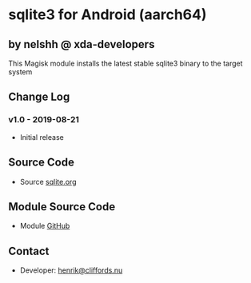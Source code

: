 # sqlite3 for Android (aarch64)

## by nelshh @ xda-developers

This Magisk module installs the latest stable sqlite3 binary to the target system

## Change Log

### v1.0 - 2019-08-21
* Initial release

## Source Code
* Source [sqlite.org](https://sqlite.org/src/doc/trunk/README.md)

## Module Source Code
* Module [GitHub](https://github.com/henriknelson/sqlite3-magisk-module)

## Contact
* Developer: [henrik@cliffords.nu](mailto:henrik@cliffords.nu)

